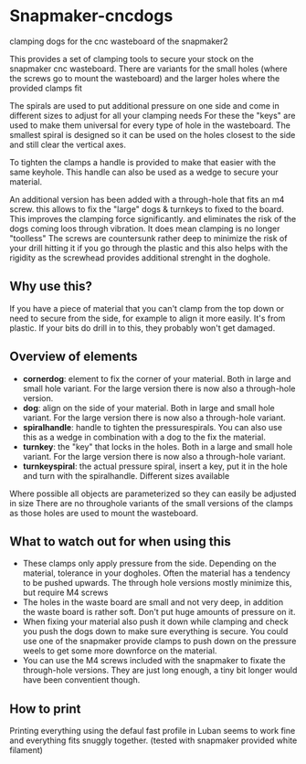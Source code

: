 # Snapmaker-cncdogs
 clamping dogs for the cnc wasteboard of the snapmaker2
 
 This provides a set of clamping tools to secure your stock on the snapmaker cnc wasteboard.
 There are variants for the small holes (where the screws go to mount the wasteboard) and the larger holes where the provided clamps fit
 
 The spirals are used to put additional pressure on one side and come in different sizes to adjust for all your clamping needs
 For these the "keys" are used to make them universal for every type of hole in the wasteboard.  The smallest spiral is designed so it can be used on the holes closest to the side and still clear the vertical axes.
 
 To tighten the clamps a handle is provided to make that easier with the same keyhole.
 This handle can also be used as a wedge to secure your material.

 An additional version has been added with a through-hole that fits an m4 screw. this allows to fix the "large" dogs & turnkeys to fixed to the board.  This improves the clamping force significantly. and eliminates the risk of the dogs coming loos through vibration.  It does mean clamping is no longer "toolless"
 The screws are countersunk rather deep to minimize the risk of your drill hitting it if you go through the plastic and this also helps with the rigidity as the screwhead provides additional strenght in the doghole.


## Why use this?
If you have a piece of material that you can't clamp from the top down or need to secure from the side, for example to align it more easily.
It's from plastic. If your bits do drill in to this, they probably won't get damaged.

## Overview of elements
- **cornerdog**: element to fix the corner of your material. Both in large and small hole variant. For the large version there is now also a through-hole version.
- **dog**: align on the side of your material. Both in large and small hole variant. For the large version there is now also a through-hole variant.
- **spiralhandle**: handle to tighten the pressurespirals.  You can also use this as a wedge in combination with a dog to the fix the material.
- **turnkey**: the "key" that locks in the holes. Both in a large and small hole variant. For the large version there is now also a through-hole variant.
- **turnkeyspiral**: the actual pressure spiral, insert a key, put it in the hole and turn with the spiralhandle.  Different sizes available

Where possible all objects are parameterized so they can easily be adjusted in size
There are no throughole variants of the small versions of the clamps as those holes are used to mount the wasteboard.

## What to watch out for when using this
- These clamps only apply pressure from the side. Depending on the material, tolerance in your dogholes.  Often the material has a tendency to be pushed upwards.  The through hole versions mostly minimize this, but require M4 screws
- The holes in the waste board are small and not very deep, in addition the waste board is rather soft.  Don't put huge amounts of pressure on it.
- When fixing your material also push it down while clamping and check you push the dogs down to make sure everything is secure. You could use one of the snapmaker provide clamps to push down on the pressure weels to get some more downforce on the material.
- You can use the M4 screws included with the snapmaker to fixate the through-hole versions. They are just long enough, a tiny bit longer would have been conventient though.

## How to print
Printing everything using the defaul fast profile in Luban seems to work fine and everything fits snuggly together. (tested with snapmaker provided white filament)